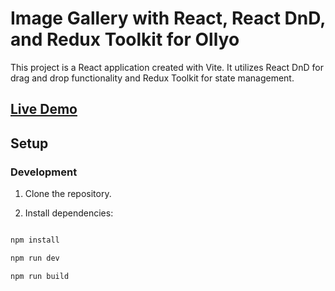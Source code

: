 # Image Gallery with React, React DnD, and Redux Toolkit for Ollyo

This project is a React application created with Vite. It utilizes React DnD for drag and drop functionality and Redux Toolkit for state management.

## [Live Demo](https://ollyo-react-task-image-gallery.netlify.app/)

## Setup

### Development

1. Clone the repository.

2. Install dependencies:

```bash

npm install

npm run dev

npm run build

```
